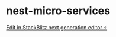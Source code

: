 # nest-micro-services

[Edit in StackBlitz next generation editor ⚡️](https://stackblitz.com/~/github.com/suhanda/nest-micro-services)